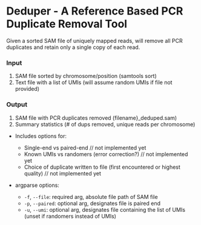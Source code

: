 # Deduper - A Reference Based PCR Duplicate Removal Tool

Given a sorted SAM file of uniquely mapped reads, will remove all PCR duplicates and retain only a single copy of each read. 

### Input
1. SAM file sorted by chromosome/position (samtools sort)
2. Text file with a list of UMIs (will assume random UMIs if file not provided)

### Output
1. SAM file with PCR duplicates removed (filename}_deduped.sam)
2. Summary statistics (# of dups removed, unique reads per chromosome)

- Includes options for:
    - Single-end vs paired-end // not implemented yet
    - Known UMIs vs randomers (error correction?) // not implemented yet
    - Choice of duplicate written to file (first encountered or highest quality) // not implemented yet

- argparse options:
    - ```-f```, ```--file```: required arg, absolute file path of SAM file
    - ```-p```, ```--paired```: optional arg, designates file is paired end
    - ```-u```, ```--umi```: optional arg, designates file containing the list of UMIs (unset if randomers instead of UMIs)
